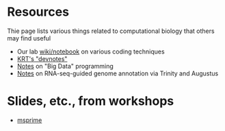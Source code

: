 # Resources

Thie page lists various things related to computational biology that others may find useful

* Our lab [wiki/notebook](coding) on various coding techniques
* [KRT's "devnotes"](https://github.com/molpopgen/devnotes/wiki)
* [Notes](https://github.com/molpopgen/BigDataFormats) on "Big Data" programming
* [Notes](https://github.com/ThorntonLab/annotation_methods) on RNA-seq-guided genome annotation via Trinity and Augustus

# Slides, etc., from workshops

* [msprime](msprime_out)
